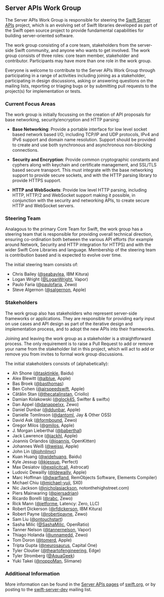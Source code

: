 ## Server APIs Work Group

The Server APIs Work Group is responsible for steering the [Swift Server APIs](http://swift.org/server-apis/) project, which is an evolving set of Swift libraries developed as part of the Swift open source project to provide fundamental capabilities for building server-oriented software.

The work group consisting of a core team, stakeholders from the server-side Swift community, and anyone who wants to get involved. The work group consists of three roles: core team member, stakeholder and contributor. Participants may have more than one role in the work group.

Everyone is welcome to contribute to the Server APIs Work Group through participating in a range of activities including joining as a stakeholder, participating in design discussions, asking or answering questions on the mailing lists, reporting or triaging bugs or by submitting pull requests to the project(s) for implementation or tests.

### <a name="focus-areas"></a>Current Focus Areas
The work group is initially focussing on the creation of API proposals for base networking, security/encryption and HTTP parsing:

* **Base Networking**: Provide a portable interface for low level socket based network based I/O, including TCP/IP and UDP protocols, IPv4 and IPv6 support and domain name resolution. Support should be provided to create and use both synchronous and asynchronous non-blocking connections.

* **Security and Encryption**: Provide common cryptographic constants and cyphers along with keychain and certificate management, and SSL/TLS based secure transport. This must integrate with the base networking support to provide secure sockets, and with the HTTP parsing library to provide HTTPS support.

* **HTTP and WebSockets**: Provide low level HTTP parsing, including HTTP, HTTP/2 and WebSocket support making it possible, in conjunction with the security and networking APIs, to create secure HTTP and WebSocket servers.

### <a name="steering-team"></a>Steering Team
Analagous to the primary Core Team for Swift, the work group has a steering team that is responsible for providing overall technical direction, ensuring co-ordination both between the various API efforts (for example around Network, Security and HTTP integration for HTTPS) and with the wider Swift Core Libraries and language. Membership of the steering team is contribution based and is expected to evolve over time.

The initial steering team consists of:

* Chris Bailey ([@seabaylea](https://github.com/seabaylea), IBM Kitura)
* Logan Wright ([@LoganWright](https://github.com/LoganWright), Vapor)
* Paulo Faria  ([@paulofaria](https://github.com/paulofaria), Zewo)
* Steve Algernon ([@salgernon](https://github.com/salgernon), Apple)

### <a name="stakeholders"></a>Stakeholders
The work group also has stakeholders who represent server-side frameworks or applications. They are responsible for providing early input on use cases and API design as part of the iterative design and implementation process, and to adopt the new APIs into their frameworks.

Joining and leaving the work group as a stakeholder is a straightforward process. The only requirement is to raise a Pull Request to add or remove your name from the stakeholder list in this project, which will act to add or remove you from invites to formal work group discussions.

The initial stakeholders consists of (alphabetically):

* Ah Shone ([@tasktinkle](https://github.com/tasktinkle), Baidu)
* Alex Blewitt ([@alblue](https://github.com/alblue), Apple)
* Bas Broek ([@basthomas](https://github.com/basthomas))
* Ben Cohen ([@airspeedswift](http://github.com/airspeedswift), Apple)
* Cătălin Stan ([@thecatalinstan](https://github.com/thecatalinstan), Criollo)
* Damian Kolakowski ([@glock45](https://github.com/glock45), Swifter & swiftx)
* Dan Appel ([@danappelxx](https://github.com/danappelxx), Zewo)
* Daniel Dunbar ([@ddunbar](https://github.com/ddunbar), Apple)
* Danielle Tomlinson ([@dantoml](https://github.com/dantoml), Jay & Other OSS)
* David Ask ([@formbound](https://github.com/formbound), Zewo)
* Gregor Milos ([@gmilos](https://github.com/gmilos), Apple)
* J. Morgan Lieberthal ([@baberthal](https://github.com/baberthal))
* Jack Lawrence ([@jackhl](https://github.com/jackhl), Apple)
* Joannis Orlandos ([@joannis](https://github.com/joannis), OpenKitten)
* Johannes Weiß ([@weissi](https://github.com/weissi), Apple)
* John Lin ([@johnlinvc](https://github.com/johnlinvc))
* Kuan Huang ([@widehuang](https://github.com/Widehuang), Baidu)
* Kyle Jessup ([@kjessup](https://github.com/kjessup), Perfect)
* Max Desiatov ([@explicitcall](https://github.com/explicitcall), Astrocat)
* Ludovic Dewailly ([@ldewailly](https://github.com/ldewailly), Apple)
* Marc Hoffman ([@dwarfland](https://github.com/dwarfland), RemObjects Software, Elements Compiler)
* Michael Chiu ([@michael-yuji](https://github.com/michael-yuji), SX0)
* Nic Jackson ([@nicholasjackson](https://github.com/nicholasjackson), notonthehighstreet.com)
* Piers Mainwaring ([@piersadrian](https://github.com/piersadrian))
* Ricardo Borelli ([@rabc](https://github.com/rabc), Zewo)
* Rick Mann ([@jetforme](https://github.com/jetforme), Latency: Zero, LLC)
* Robert Dickerson ([@rfdickerson](https://github.com/rfdickerson), IBM Kitura)
* Robert Payne ([@robertjpayne](https://github.com/robertjpayne), Zewo)
* Sam Liu ([@ontouchstart](https://github.com/ontouchstart))
* Sasha Milic ([@SashaMilic](https://github.com/sashamilic), OpenRatio)
* Tanner Nelson ([@tannernelson](https://github.com/tannernelson), Vapor)
* Thiago Holanda ([@unnamedd](https://github.com/unnamedd), Zewo)
* Tom Doron ([@tomerd](https://github.com/tomerd), Apple)
* Tripta Gupta ([@neurosaurus](https://github.com/neurosaurus), Capital One)
* Tyler Cloutier ([@theartofengineering](https://github.com/theartofengineering), Edge)
* Tyler Stromberg ([@AquaGeek](https://github.com/AquaGeek))
* Yuki Takei ([@noppoMan](https://github.com/noppoMan), Slimane)

### Additional Information
More information can be found in the [Server APIs pages](http://swift.org/server-apis/) of [swift.org](http://swift.org), or by posting to the [swift-server-dev](https://lists.swift.org/mailman/listinfo/swift-server-dev) mailing list.
